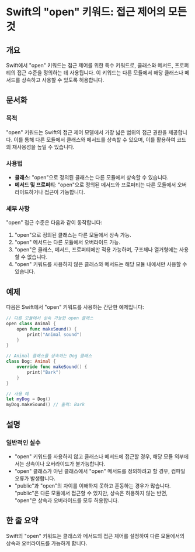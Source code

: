 <!--
Meta Description: # Swift의 "open" 키워드: 접근 제어의 모든 것 ## 개요 Swift에서 "open" 키워드는 접근 제어를 위한 특수 키워드로, 클래스와 메서드, 프로퍼티의 접근 수준을 정의하는 데 사용됩니다. 이 키워드는 다른 모듈에서 해당 클래스나 메서드를 상속하고 사용...
Meta Keywords: open, 모듈에서, 키워드는, 클래스와, 클래스
-->

# Swift의 "open" 키워드: 접근 제어의 모든 것

## 개요
Swift에서 "open" 키워드는 접근 제어를 위한 특수 키워드로, 클래스와 메서드, 프로퍼티의 접근 수준을 정의하는 데 사용됩니다. 이 키워드는 다른 모듈에서 해당 클래스나 메서드를 상속하고 사용할 수 있도록 허용합니다.

## 문서화
### 목적
"open" 키워드는 Swift의 접근 제어 모델에서 가장 넓은 범위의 접근 권한을 제공합니다. 이를 통해 다른 모듈에서 클래스와 메서드를 상속할 수 있으며, 이를 활용하여 코드의 재사용성을 높일 수 있습니다.

### 사용법
- **클래스**: "open"으로 정의된 클래스는 다른 모듈에서 상속할 수 있습니다.
- **메서드 및 프로퍼티**: "open"으로 정의된 메서드와 프로퍼티는 다른 모듈에서 오버라이드하거나 접근이 가능합니다.

### 세부 사항
"open" 접근 수준은 다음과 같이 동작합니다:
1. "open"으로 정의된 클래스는 다른 모듈에서 상속 가능.
2. "open" 메서드는 다른 모듈에서 오버라이드 가능.
3. "open"은 클래스, 메서드, 프로퍼티에만 적용 가능하며, 구조체나 열거형에는 사용할 수 없습니다.
4. "open" 키워드를 사용하지 않은 클래스와 메서드는 해당 모듈 내에서만 사용할 수 있습니다.

## 예제
다음은 Swift에서 "open" 키워드를 사용하는 간단한 예제입니다:

```swift
// 다른 모듈에서 상속 가능한 open 클래스
open class Animal {
    open func makeSound() {
        print("Animal sound")
    }
}

// Animal 클래스를 상속하는 Dog 클래스
class Dog: Animal {
    override func makeSound() {
        print("Bark")
    }
}

// 사용 예
let myDog = Dog()
myDog.makeSound() // 출력: Bark
```

## 설명
### 일반적인 실수
- "open" 키워드를 사용하지 않고 클래스나 메서드에 접근할 경우, 해당 모듈 외부에서는 상속이나 오버라이드가 불가능합니다.
- "open" 클래스가 아닌 클래스에서 "open" 메서드를 정의하려고 할 경우, 컴파일 오류가 발생합니다.
- "public"과 "open"의 차이를 이해하지 못하고 혼동하는 경우가 많습니다. "public"은 다른 모듈에서 접근할 수 있지만, 상속은 허용하지 않는 반면, "open"은 상속과 오버라이드를 모두 허용합니다.

## 한 줄 요약
Swift의 "open" 키워드는 클래스와 메서드의 접근 제어를 설정하여 다른 모듈에서의 상속과 오버라이드를 가능하게 합니다.